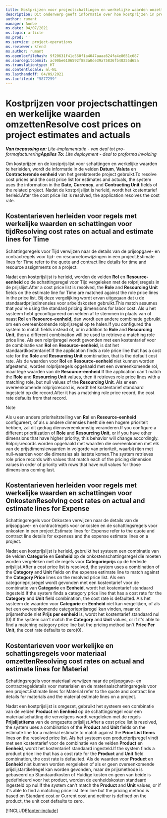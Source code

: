 ```yaml
---
title: Kostprijzen voor projectschattingen en werkelijke waarden omzetten
description: Dit onderwerp geeft informatie over hoe kostprijzen in projectschattingen en werkelijke waarden worden omgezet.
author: rumant
manager: Annbe
ms.date: 04/07/2021
ms.topic: article
ms.prod: ''
ms.service: project-operations
ms.reviewer: kfend
ms.author: rumant
ms.openlocfilehash: 9f20631f41c560f1a4047aaaa624fa4e8651c687
ms.sourcegitcommit: ac90be6106592f883a0de39a75836fb40255d65a
ms.translationtype: HT
ms.contentlocale: nl-NL
ms.lasthandoff: 04/09/2021
ms.locfileid: "5877259"
---
```

# <a name="resolve-cost-prices-on-project-estimates-and-actuals"></a><span data-ttu-id="194ab-103">Kostprijzen voor projectschattingen en werkelijke waarden omzetten</span><span class="sxs-lookup"><span data-stu-id="194ab-103">Resolve cost prices on project estimates and actuals</span></span> 

<span data-ttu-id="194ab-104">_**Van toepassing op:** Lite-implementatie - van deal tot pro-formafacturering_</span><span class="sxs-lookup"><span data-stu-id="194ab-104">_**Applies To:** Lite deployment - deal to proforma invoicing_</span></span>

<span data-ttu-id="194ab-105">Om kostprijzen en de kostprijslijst voor schattingen en werkelijke waarden te herleiden, wordt de informatie in de velden **Datum**, **Valuta** en **Contracterende eenheid** van het gerelateerde project gebruikt.</span><span class="sxs-lookup"><span data-stu-id="194ab-105">To resolve cost prices and the cost price list for estimates and actuals, the system uses the information in the **Date**, **Currency**, and **Contracting Unit** fields of the related project.</span></span> <span data-ttu-id="194ab-106">Nadat de kostprijslijst is herleid, wordt het kostentarief herleid.</span><span class="sxs-lookup"><span data-stu-id="194ab-106">After the cost price list is resolved, the application resolves the cost rate.</span></span>

## <a name="resolving-cost-rates-on-actual-and-estimate-lines-for-time"></a><span data-ttu-id="194ab-107">Kostentarieven herleiden voor regels met werkelijke waarden en schattingen voor tijd</span><span class="sxs-lookup"><span data-stu-id="194ab-107">Resolving cost rates on actual and estimate lines for Time</span></span>

<span data-ttu-id="194ab-108">Schattingsregels voor Tijd verwijzen naar de details van de prijsopgave- en contractregels voor tijd- en resourcetoewijzingen in een project.</span><span class="sxs-lookup"><span data-stu-id="194ab-108">Estimate lines for Time refer to the quote and contract line details for time and resource assignments on a project.</span></span>

<span data-ttu-id="194ab-109">Nadat een kostprijslijst is herleid, worden de velden **Rol** en **Resource-eenheid** op de schattingsregel voor Tijd vergeleken met de rolprijsregels in de prijslijst.</span><span class="sxs-lookup"><span data-stu-id="194ab-109">After a cost price list is resolved, the **Role** and **Resourcing Unit** fields on the estimate line for Time are matched against the role price lines in the price list.</span></span> <span data-ttu-id="194ab-110">Bij deze vergelijking wordt ervan uitgegaan dat u de standaardprijsdimensies voor arbeidskosten gebruikt.</span><span class="sxs-lookup"><span data-stu-id="194ab-110">This match assumes that you're using the standard pricing dimensions for labor cost.</span></span> <span data-ttu-id="194ab-111">Als u het systeem hebt geconfigureerd om velden af te stemmen in plaats van of naast **Rol** en **Resource-eenheid**, dan wordt een andere combinatie gebruikt om een overeenkomende rolprijsregel op te halen.</span><span class="sxs-lookup"><span data-stu-id="194ab-111">If you configured the system to match fields instead of, or in addition to **Role** and **Resourcing Unit**, then a different combination will be used to retrieve a matching role price line.</span></span> <span data-ttu-id="194ab-112">Als een rolprijsregel wordt gevonden met een kostentarief voor de combinatie van **Rol** en **Resource-eenheid**, is dat het standaardkostentarief.</span><span class="sxs-lookup"><span data-stu-id="194ab-112">If the application finds a role price line that has a cost rate for the **Role** and **Resourcing Unit** combination, that is the default cost rate.</span></span> <span data-ttu-id="194ab-113">Als de waarden voor **Rol** en **Resource-eenheid** niet kunnen worden afgestemd, worden rolprijsregels opgehaald met een overeenkomende rol, maar lege waarden van de **Resource-eenheid**.</span><span class="sxs-lookup"><span data-stu-id="194ab-113">If the application can't match the **Role** and **Resourcing Unit** values, then it retrieves role price lines with a matching role, but null values of the **Resourcing Unit**.</span></span> <span data-ttu-id="194ab-114">Als er een overeenkomende rolprijsrecord is, wordt het kostentarief standaard ingesteld op die record.</span><span class="sxs-lookup"><span data-stu-id="194ab-114">After it has a matching role price record, the cost rate defaults from that record.</span></span> 

> [!NOTE]
> <span data-ttu-id="194ab-115">Als u een andere prioriteitstelling van **Rol** en **Resource-eenheid** configureert, of als u andere dimensies heeft die een hogere prioriteit hebben, zal dit gedrag dienovereenkomstig veranderen.</span><span class="sxs-lookup"><span data-stu-id="194ab-115">If you configure a different prioritization of **Role** and **Resourcing Unit**, or if you have other dimensions that have higher priority, this behavior will change accordingly.</span></span> <span data-ttu-id="194ab-116">Rolprijsrecords worden opgehaald met waarden die overeenkomen met elk van de prijsdimensiewaarden in volgorde van prioriteit, waarbij rijen met null-waarden voor die dimensies als laatste komen.</span><span class="sxs-lookup"><span data-stu-id="194ab-116">The system retrieves role price records with values that match each of the pricing dimension values in order of priority with rows that have null values for those dimensions coming last.</span></span>

## <a name="resolving-cost-rates-on-actual-and-estimate-lines-for-expense"></a><span data-ttu-id="194ab-117">Kostentarieven herleiden voor regels met werkelijke waarden en schattingen voor Onkosten</span><span class="sxs-lookup"><span data-stu-id="194ab-117">Resolving cost rates on actual and estimate lines for Expense</span></span>

<span data-ttu-id="194ab-118">Schattingsregels voor Onkosten verwijzen naar de details van de prijsopgave- en contractregels voor onkosten en de schattingsregels voor onkosten in een project.</span><span class="sxs-lookup"><span data-stu-id="194ab-118">Estimate lines for Expense refer to the quote and contract line details for expenses and the expense estimate lines on a project.</span></span>

<span data-ttu-id="194ab-119">Nadat een kostprijslijst is herleid, gebruikt het systeem een combinatie van de velden **Categorie** en **Eenheid** op de onkostenschattingsregel die moeten worden vergeleken met de regels voor **Categorieprijs** op de herleide prijslijst.</span><span class="sxs-lookup"><span data-stu-id="194ab-119">After a cost price list is resolved, the system uses a combination of the **Category** and **Unit** fields on the expense estimate line to match against the **Category Price** lines on the resolved price list.</span></span> <span data-ttu-id="194ab-120">Als een categorieprijsregel wordt gevonden met een kostentarief voor de combinatie van **Categorie** en **Eenheid**, wordt het kostentarief standaard ingesteld.</span><span class="sxs-lookup"><span data-stu-id="194ab-120">If the system finds a category price line that has a cost rate for the **Category** and **Unit** field combination, the cost rate is defaulted.</span></span> <span data-ttu-id="194ab-121">Als het systeem de waarden voor **Categorie** en **Eenheid** niet kan vergelijken, of als het een overeenkomende categorieprijsregel kan vinden, maar de prijsmethode niet **Prijs per eenheid** is, wordt het kostentarief standaard nul (0).</span><span class="sxs-lookup"><span data-stu-id="194ab-121">If the system can't match the **Category** and **Unit** values, or if it's able to find a matching category price line but the pricing method isn't **Price Per Unit**, the cost rate defaults to zero(0).</span></span>

## <a name="resolving-cost-rates-on-actual-and-estimate-lines-for-material"></a><span data-ttu-id="194ab-122">Kostentarieven voor werkelijke en schattingsregels voor materiaal omzetten</span><span class="sxs-lookup"><span data-stu-id="194ab-122">Resolving cost rates on actual and estimate lines for Material</span></span>

<span data-ttu-id="194ab-123">Schattingsregels voor materiaal verwijzen naar de prijsopgave- en contractregeldetails voor materialen en de materiaalschattingsregels voor een project.</span><span class="sxs-lookup"><span data-stu-id="194ab-123">Estimate lines for Material refer to the quote and contract line details for materials and the material estimate lines on a project.</span></span>

<span data-ttu-id="194ab-124">Nadat een kostprijslijst is omgezet, gebruikt het systeem een combinatie van de velden **Product** en **Eenheid** op de schattingsregel voor een materiaalschatting die vervolgens wordt vergeleken met de regels **Prijslijstitems** van de omgezette prijslijst.</span><span class="sxs-lookup"><span data-stu-id="194ab-124">After a cost price list is resolved, the system uses a combination of the **Product** and **Unit** fields on the estimate line for a material estimate to match against the **Price List Items** lines on the resolved price list.</span></span> <span data-ttu-id="194ab-125">Als het systeem een productprijsregel vindt met een kostentarief voor de combinatie van de velden **Product** en **Eenheid**, wordt het kostentarief standaard ingesteld.</span><span class="sxs-lookup"><span data-stu-id="194ab-125">If the system finds a product price line that has a cost rate for the **Product** and **Unit** field combination, the cost rate is defaulted.</span></span> <span data-ttu-id="194ab-126">Als de waarden voor **Product** en **Eenheid** niet kunnen worden vergeleken of als er geen overeenkomende prijslijstartikelregel kan worden gevonden, maar de prijsmethode is gebaseerd op Standaardkosten of Huidige kosten en geen van beide is gedefinieerd voor het product, worden de eenheidskosten standaard ingesteld op nul.</span><span class="sxs-lookup"><span data-stu-id="194ab-126">If the system can't match the **Product** and **Unit** values, or if it's able to find a matching price list item line but the pricing method is based on Standard cost or Current cost and neither is defined on the product, the unit cost defaults to zero.</span></span>


[!INCLUDE[footer-include](../../includes/footer-banner.md)]
